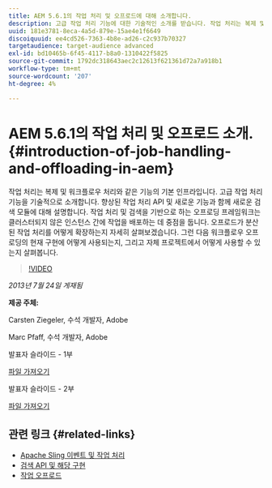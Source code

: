 ```yaml
---
title: AEM 5.6.1의 작업 처리 및 오프로드에 대해 소개합니다.
description: 고급 작업 처리 기능에 대한 기술적인 소개를 받습니다. 작업 처리는 복제 및 워크플로우 처리와 같은 기능의 기본 인프라입니다. 향상된 작업 처리 API 및 새로운 기능과 함께 검색 모듈에 대해 알아보십시오.
uuid: 181e3781-8eca-4a5d-879e-15ae4e1f6649
discoiquuid: ee4cd526-7363-4b8e-ad26-c2c937b70327
targetaudience: target-audience advanced
exl-id: bd10465b-6f45-4117-b8a0-1310422f5825
source-git-commit: 1792dc318643aec2c12613f621361d72a7a918b1
workflow-type: tm+mt
source-wordcount: '207'
ht-degree: 4%

---
```


# AEM 5.6.1의 작업 처리 및 오프로드 소개. {#introduction-of-job-handling-and-offloading-in-aem}

작업 처리는 복제 및 워크플로우 처리와 같은 기능의 기본 인프라입니다. 고급 작업 처리 기능을 기술적으로 소개합니다. 향상된 작업 처리 API 및 새로운 기능과 함께 새로운 검색 모듈에 대해 설명합니다. 작업 처리 및 검색을 기반으로 하는 오프로딩 프레임워크는 클러스터되지 않은 인스턴스 간에 작업을 배포하는 데 중점을 둡니다. 오프로드가 분산된 작업 처리를 어떻게 확장하는지 자세히 살펴보겠습니다. 그런 다음 워크플로우 오프로딩의 현재 구현에 어떻게 사용되는지, 그리고 자체 프로젝트에서 어떻게 사용할 수 있는지 살펴봅니다.

>[!VIDEO](https://video.tv.adobe.com/v/19580/?quality=9)

*2013년 7월 24일 게재됨*

**제공 주체:**

Carsten Ziegeler, 수석 개발자, Adobe

Marc Pfaff, 수석 개발자, Adobe

발표자 슬라이드 - 1부

[파일 가져오기](assets/jobhandling.pdf)

발표자 슬라이드 - 2부

[파일 가져오기](assets/offloading.pdf)

## 관련 링크 {#related-links}

* [Apache Sling 이벤트 및 작업 처리](https://sling.apache.org/documentation/bundles/apache-sling-eventing-and-job-handling.html)
* [검색 API 및 해당 구현](https://sling.apache.org/documentation/bundles/discovery-api-and-impl.html)
* [작업 오프로드](https://docs.adobe.com/docs/en/cq/current/deploying/offloading.html)
